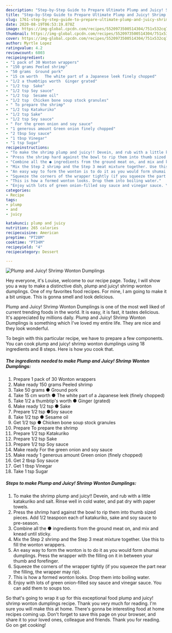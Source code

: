 ```yaml
---
description: "Step-by-Step Guide to Prepare Ultimate Plump and Juicy! Shrimp Wonton Dumplings"
title: "Step-by-Step Guide to Prepare Ultimate Plump and Juicy! Shrimp Wonton Dumplings"
slug: 1761-step-by-step-guide-to-prepare-ultimate-plump-and-juicy-shrimp-wonton-dumplings
date: 2020-08-19T06:53:19.878Z
image: https://img-global.cpcdn.com/recipes/5520973500514304/751x532cq70/plump-and-juicy-shrimp-wonton-dumplings-recipe-main-photo.jpg
thumbnail: https://img-global.cpcdn.com/recipes/5520973500514304/751x532cq70/plump-and-juicy-shrimp-wonton-dumplings-recipe-main-photo.jpg
cover: https://img-global.cpcdn.com/recipes/5520973500514304/751x532cq70/plump-and-juicy-shrimp-wonton-dumplings-recipe-main-photo.jpg
author: Myrtle Lopez
ratingvalue: 4.2
reviewcount: 6003
recipeingredient:
- "1 pack of 30 Wonton wrappers"
- "150 grams Peeled shrimp"
- "50 grams  Ground pork"
- "15 cm worth   The white part of a Japanese leek finely chopped"
- "1/2 a thumbtips worth  Ginger grated"
- "1/2 tsp  Sake"
- "1/2 tsp Soy sauce"
- "1/2 tsp  Sesame oil"
- "1/2 tsp  Chicken bone soup stock granules"
- " To prepare the shrimp"
- "1/2 tsp Katakuriko"
- "1/2 tsp Sake"
- "1/2 tsp Soy sauce"
- " For the green onion and soy sauce"
- "1 generous amount Green onion finely chopped"
- "2 tbsp Soy sauce"
- "1 tbsp Vinegar"
- "1 tsp Sugar"
recipeinstructions:
- "To make the shrimp plump and juicy!! Devein, and rub with a little katakuriko and salt. Rinse well in cold water, and pat dry with paper towels."
- "Press the shrimp hard against the bowl to rip them into thumb sized pieces. Add 1/2 teaspoon each of katakuriko, sake and soy sauce to pre-season."
- "Combine all the ● ingredients from the ground meat on, and mix and knead until sticky."
- "Mix the Step 2 shrimp and the Step 3 meat mixture together. Use this to fill the wonton wrappers."
- "An easy way to form the wonton is to do it as you would form shumai dumplings. Press the wrapper with the filling on it in between your thumb and forefinger."
- "Squeeze the corners of the wrapper tightly (if you squeeze the part near the filling, the wrapper may rip)."
- "This is how a formed wonton looks. Drop them into boiling water."
- "Enjoy with lots of green onion-filled soy sauce and vinegar sauce. You can add them to soups too."
categories:
- Recipe
tags:
- plump
- and
- juicy

katakunci: plump and juicy 
nutrition: 265 calories
recipecuisine: American
preptime: "PT28M"
cooktime: "PT34M"
recipeyield: "4"
recipecategory: Dessert

---
```



![Plump and Juicy! Shrimp Wonton Dumplings](https://img-global.cpcdn.com/recipes/5520973500514304/751x532cq70/plump-and-juicy-shrimp-wonton-dumplings-recipe-main-photo.jpg)

Hey everyone, it's Louise, welcome to our recipe page. Today, I will show you a way to make a distinctive dish, plump and juicy! shrimp wonton dumplings. One of my favorites food recipes. For mine, I am going to make it a bit unique. This is gonna smell and look delicious.



Plump and Juicy! Shrimp Wonton Dumplings is one of the most well liked of current trending foods in the world. It is easy, it is fast, it tastes delicious. It's appreciated by millions daily. Plump and Juicy! Shrimp Wonton Dumplings is something which I've loved my entire life. They are nice and they look wonderful.


To begin with this particular recipe, we have to prepare a few components. You can cook plump and juicy! shrimp wonton dumplings using 18 ingredients and 8 steps. Here is how you cook that.

<!--inarticleads1-->

##### The ingredients needed to make Plump and Juicy! Shrimp Wonton Dumplings:

1. Prepare 1 pack of 30 Wonton wrappers
1. Make ready 150 grams Peeled shrimp
1. Take 50 grams ● Ground pork
1. Take 15 cm worth  ● The white part of a Japanese leek (finely chopped)
1. Take 1/2 a thumbtip&#39;s worth ● Ginger (grated)
1. Make ready 1/2 tsp ● Sake
1. Prepare 1/2 tsp ●Soy sauce
1. Take 1/2 tsp ● Sesame oil
1. Get 1/2 tsp ● Chicken bone soup stock granules
1. Prepare  To prepare the shrimp
1. Prepare 1/2 tsp Katakuriko
1. Prepare 1/2 tsp Sake
1. Prepare 1/2 tsp Soy sauce
1. Make ready  For the green onion and soy sauce
1. Make ready 1 generous amount Green onion (finely chopped)
1. Get 2 tbsp Soy sauce
1. Get 1 tbsp Vinegar
1. Take 1 tsp Sugar




<!--inarticleads2-->

##### Steps to make Plump and Juicy! Shrimp Wonton Dumplings:

1. To make the shrimp plump and juicy!! Devein, and rub with a little katakuriko and salt. Rinse well in cold water, and pat dry with paper towels.
1. Press the shrimp hard against the bowl to rip them into thumb sized pieces. Add 1/2 teaspoon each of katakuriko, sake and soy sauce to pre-season.
1. Combine all the ● ingredients from the ground meat on, and mix and knead until sticky.
1. Mix the Step 2 shrimp and the Step 3 meat mixture together. Use this to fill the wonton wrappers.
1. An easy way to form the wonton is to do it as you would form shumai dumplings. Press the wrapper with the filling on it in between your thumb and forefinger.
1. Squeeze the corners of the wrapper tightly (if you squeeze the part near the filling, the wrapper may rip).
1. This is how a formed wonton looks. Drop them into boiling water.
1. Enjoy with lots of green onion-filled soy sauce and vinegar sauce. You can add them to soups too.




So that's going to wrap it up for this exceptional food plump and juicy! shrimp wonton dumplings recipe. Thank you very much for reading. I'm sure you will make this at home. There's gonna be interesting food at home recipes coming up. Don't forget to save this page on your browser, and share it to your loved ones, colleague and friends. Thank you for reading. Go on get cooking!
